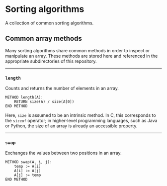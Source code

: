 # Sorting algorithms
A collection of common sorting algorithms.

## Common array methods
Many sorting algorithms share common methods in order to inspect or manipulate an array. These methods are stored here and referenced in the appropriate subdirectories of this repository.

---
### `length`
Counts and returns the number of elements in an array.
```
METHOD length(A):
    RETURN size(A) / size(A[0])
END METHOD
```
Here, `size` is assumed to be an intrinsic method. In C, this corresponds to the `sizeof` operator; in higher-level programming languages, such as Java or Python, the size of an array is already an accessible property.

---
### `swap`
Exchanges the values between two positions in an array.
```
METHOD swap(A, i, j):
    temp := A[i]
    A[i] := A[j]
    A[j] := temp
END METHOD
```
